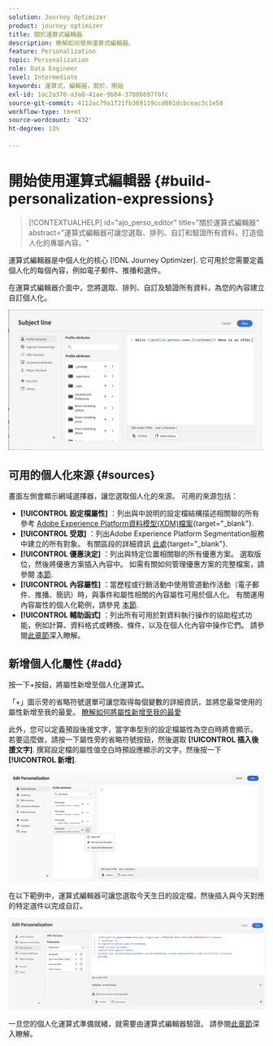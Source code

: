 ```yaml
---
solution: Journey Optimizer
product: journey optimizer
title: 關於運算式編輯器
description: 瞭解如何使用運算式編輯器。
feature: Personalization
topic: Personalization
role: Data Engineer
level: Intermediate
keywords: 運算式，編輯器，關於，開始
exl-id: 1ac2a376-a3a8-41ae-9b04-37886697f0fc
source-git-commit: 4112ac79a1f21fb369119ccd801dcbceac3c1e58
workflow-type: tm+mt
source-wordcount: '432'
ht-degree: 13%

---
```


# 開始使用運算式編輯器 {#build-personalization-expressions}

>[!CONTEXTUALHELP]
>id="ajo_perso_editor"
>title="關於運算式編輯器"
>abstract="運算式編輯器可讓您選取、排列、自訂和驗證所有資料，打造個人化的專屬內容。"

運算式編輯器是中個人化的核心 [!DNL Journey Optimizer]. 它可用於您需要定義個人化的每個內容，例如電子郵件、推播和選件。

在運算式編輯器介面中，您將選取、排列、自訂及驗證所有資料，為您的內容建立自訂個人化。

![](assets/perso_ee1.png)

## 可用的個人化來源 {#sources}

畫面左側會顯示網域選擇器，讓您選取個人化的來源。 可用的來源包括：

* **[!UICONTROL 設定檔屬性]** ：列出與中說明的設定檔結構描述相關聯的所有參考 [Adobe Experience Platform資料模型(XDM)檔案](https://experienceleague.adobe.com/docs/experience-platform/xdm/home.html?lang=zh-Hant){target="_blank"}.
* **[!UICONTROL 受眾]** ：列出Adobe Experience Platform Segmentation服務中建立的所有對象。 有關區段的詳細資訊 [此處](https://experienceleague.adobe.com/docs/experience-platform/segmentation/home.html?lang=zh-Hant){target="_blank"}.
* **[!UICONTROL 優惠決定]** ：列出與特定位置相關聯的所有優惠方案。 選取版位，然後將優惠方案插入內容中。 如需有關如何管理優惠方案的完整檔案，請參閱 [本節](../offers/get-started/starting-offer-decisioning.md).
* **[!UICONTROL 內容屬性]** ：當歷程或行銷活動中使用管道動作活動（電子郵件、推播、簡訊）時，與事件和屬性相關的內容屬性可用於個人化。 有關運用內容屬性的個人化範例，請參見 [本節](personalization-use-case.md).
* **[!UICONTROL 輔助函式]** ：列出所有可用於對資料執行操作的協助程式功能，例如計算、資料格式或轉換、條件，以及在個人化內容中操作它們。 請參閱[此章節](functions/functions.md)深入瞭解。

## 新增個人化屬性 {#add}

按一下+按鈕，將屬性新增至個人化運算式。

「+」圖示旁的省略符號選單可讓您取得每個變數的詳細資訊，並將您最常使用的屬性新增至我的最愛。 [瞭解如何將屬性新增至我的最愛](personalization-favorites.md)

此外，您可以定義預設後援文字，當字串型別的設定檔屬性為空白時將會顯示。 若要這麼做，請按一下屬性旁的省略符號按鈕，然後選取 **[!UICONTROL 插入後援文字]**. 撰寫設定檔的屬性值空白時預設應顯示的文字，然後按一下 **[!UICONTROL 新增]**.

![](assets/attribute-details.png)

在以下範例中，運算式編輯器可讓您選取今天生日的設定檔，然後插入與今天對應的特定選件以完成自訂。

![](assets/perso_ee2.png)

一旦您的個人化運算式準備就緒，就需要由運算式編輯器驗證。 請參閱[此章節](personalization-validation.md)深入瞭解。
